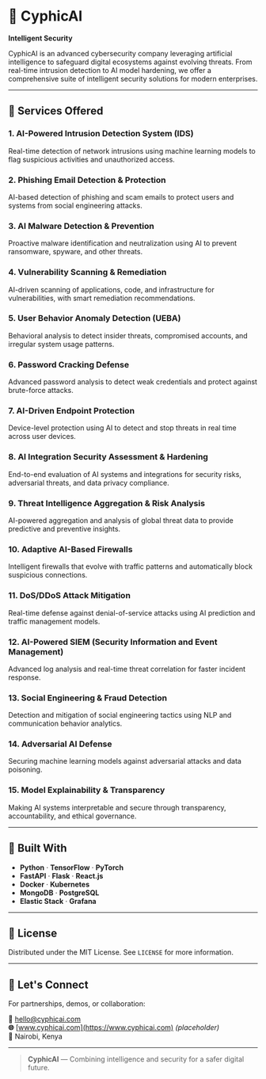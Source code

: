 # 🔐 CyphicAI  
**Intelligent Security**

CyphicAI is an advanced cybersecurity company leveraging artificial intelligence to safeguard digital ecosystems against evolving threats. From real-time intrusion detection to AI model hardening, we offer a comprehensive suite of intelligent security solutions for modern enterprises.

---

## 🚀 Services Offered

### 1. **AI-Powered Intrusion Detection System (IDS)**
Real-time detection of network intrusions using machine learning models to flag suspicious activities and unauthorized access.

### 2. **Phishing Email Detection & Protection**
AI-based detection of phishing and scam emails to protect users and systems from social engineering attacks.

### 3. **AI Malware Detection & Prevention**
Proactive malware identification and neutralization using AI to prevent ransomware, spyware, and other threats.

### 4. **Vulnerability Scanning & Remediation**
AI-driven scanning of applications, code, and infrastructure for vulnerabilities, with smart remediation recommendations.

### 5. **User Behavior Anomaly Detection (UEBA)**
Behavioral analysis to detect insider threats, compromised accounts, and irregular system usage patterns.

### 6. **Password Cracking Defense**
Advanced password analysis to detect weak credentials and protect against brute-force attacks.

### 7. **AI-Driven Endpoint Protection**
Device-level protection using AI to detect and stop threats in real time across user devices.

### 8. **AI Integration Security Assessment & Hardening**
End-to-end evaluation of AI systems and integrations for security risks, adversarial threats, and data privacy compliance.

### 9. **Threat Intelligence Aggregation & Risk Analysis**
AI-powered aggregation and analysis of global threat data to provide predictive and preventive insights.

### 10. **Adaptive AI-Based Firewalls**
Intelligent firewalls that evolve with traffic patterns and automatically block suspicious connections.

### 11. **DoS/DDoS Attack Mitigation**
Real-time defense against denial-of-service attacks using AI prediction and traffic management models.

### 12. **AI-Powered SIEM (Security Information and Event Management)**
Advanced log analysis and real-time threat correlation for faster incident response.

### 13. **Social Engineering & Fraud Detection**
Detection and mitigation of social engineering tactics using NLP and communication behavior analytics.

### 14. **Adversarial AI Defense**
Securing machine learning models against adversarial attacks and data poisoning.

### 15. **Model Explainability & Transparency**
Making AI systems interpretable and secure through transparency, accountability, and ethical governance.

---

## 🧠 Built With

- **Python** · **TensorFlow** · **PyTorch**
- **FastAPI** · **Flask** · **React.js**
- **Docker** · **Kubernetes**
- **MongoDB** · **PostgreSQL**
- **Elastic Stack** · **Grafana**

---

## 📄 License

Distributed under the MIT License. See `LICENSE` for more information.

---

## 🤝 Let's Connect

For partnerships, demos, or collaboration:

**📧** hello@cyphicai.com  
**🌐** [www.cyphicai.com](https://www.cyphicai.com) *(placeholder)*  
**📍** Nairobi, Kenya

---

> **CyphicAI** — Combining intelligence and security for a safer digital future.
